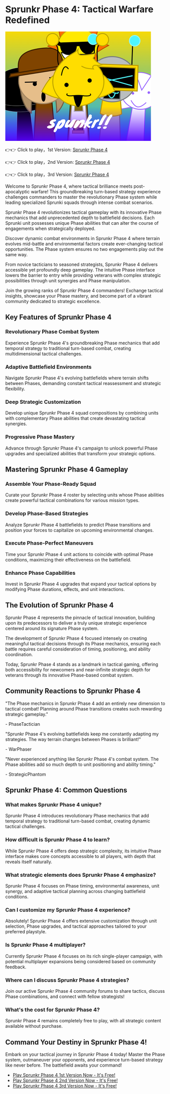 # Sprunkr Phase 4: Tactical Warfare Redefined

![Sprunkr Phase 4](https://raw.githubusercontent.com/sprunkiscrunkly/sprunkr-phase-4/refs/heads/main/sprunkr-phase-4.png "Sprunkr Phase 4")

👉👉 Click to play，1st Version: [Sprunkr Phase 4](https://sprunksters.com/sprunkr-phase-4/ "Sprunkr Phase 4")

👉👉 Click to play，2nd Version: [Sprunkr Phase 4](https://sprunkiscrunkly.com/sprunkr-phase-4/ "Sprunkr Phase 4")

👉👉 Click to play，3rd Version: [Sprunkr Phase 4](https://sprunkipyramixed.com/sprunkr-phase-4/ "Sprunkr Phase 4")

Welcome to Sprunkr Phase 4, where tactical brilliance meets post-apocalyptic warfare! This groundbreaking turn-based strategy experience challenges commanders to master the revolutionary Phase system while leading specialized Sprunki squads through intense combat scenarios.

Sprunkr Phase 4 revolutionizes tactical gameplay with its innovative Phase mechanics that add unprecedented depth to battlefield decisions. Each Sprunki unit possesses unique Phase abilities that can alter the course of engagements when strategically deployed.

Discover dynamic combat environments in Sprunkr Phase 4 where terrain evolves mid-battle and environmental factors create ever-changing tactical opportunities. The Phase system ensures no two engagements play out the same way.

From novice tacticians to seasoned strategists, Sprunkr Phase 4 delivers accessible yet profoundly deep gameplay. The intuitive Phase interface lowers the barrier to entry while providing veterans with complex strategic possibilities through unit synergies and Phase manipulation.

Join the growing ranks of Sprunkr Phase 4 commanders! Exchange tactical insights, showcase your Phase mastery, and become part of a vibrant community dedicated to strategic excellence.

## Key Features of Sprunkr Phase 4

### Revolutionary Phase Combat System

Experience Sprunkr Phase 4's groundbreaking Phase mechanics that add temporal strategy to traditional turn-based combat, creating multidimensional tactical challenges.

### Adaptive Battlefield Environments

Navigate Sprunkr Phase 4's evolving battlefields where terrain shifts between Phases, demanding constant tactical reassessment and strategic flexibility.

### Deep Strategic Customization

Develop unique Sprunkr Phase 4 squad compositions by combining units with complementary Phase abilities that create devastating tactical synergies.

### Progressive Phase Mastery

Advance through Sprunkr Phase 4's campaign to unlock powerful Phase upgrades and specialized abilities that transform your strategic options.

## Mastering Sprunkr Phase 4 Gameplay

### Assemble Your Phase-Ready Squad

Curate your Sprunkr Phase 4 roster by selecting units whose Phase abilities create powerful tactical combinations for various mission types.

### Develop Phase-Based Strategies

Analyze Sprunkr Phase 4 battlefields to predict Phase transitions and position your forces to capitalize on upcoming environmental changes.

### Execute Phase-Perfect Maneuvers

Time your Sprunkr Phase 4 unit actions to coincide with optimal Phase conditions, maximizing their effectiveness on the battlefield.

### Enhance Phase Capabilities

Invest in Sprunkr Phase 4 upgrades that expand your tactical options by modifying Phase durations, effects, and unit interactions.

## The Evolution of Sprunkr Phase 4

Sprunkr Phase 4 represents the pinnacle of tactical innovation, building upon its predecessors to deliver a truly unique strategic experience centered around its signature Phase system.

The development of Sprunkr Phase 4 focused intensely on creating meaningful tactical decisions through its Phase mechanics, ensuring each battle requires careful consideration of timing, positioning, and ability coordination.

Today, Sprunkr Phase 4 stands as a landmark in tactical gaming, offering both accessibility for newcomers and near-infinite strategic depth for veterans through its innovative Phase-based combat system.

## Community Reactions to Sprunkr Phase 4

"The Phase mechanics in Sprunkr Phase 4 add an entirely new dimension to tactical combat! Planning around Phase transitions creates such rewarding strategic gameplay."

\- PhaseTactician

"Sprunkr Phase 4's evolving battlefields keep me constantly adapting my strategies. The way terrain changes between Phases is brilliant!"

\- WarPhaser

"Never experienced anything like Sprunkr Phase 4's combat system. The Phase abilities add so much depth to unit positioning and ability timing."

\- StrategicPhantom

## Sprunkr Phase 4: Common Questions

### What makes Sprunkr Phase 4 unique?

Sprunkr Phase 4 introduces revolutionary Phase mechanics that add temporal strategy to traditional turn-based combat, creating dynamic tactical challenges.

### How difficult is Sprunkr Phase 4 to learn?

While Sprunkr Phase 4 offers deep strategic complexity, its intuitive Phase interface makes core concepts accessible to all players, with depth that reveals itself naturally.

### What strategic elements does Sprunkr Phase 4 emphasize?

Sprunkr Phase 4 focuses on Phase timing, environmental awareness, unit synergy, and adaptive tactical planning across changing battlefield conditions.

### Can I customize my Sprunkr Phase 4 experience?

Absolutely! Sprunkr Phase 4 offers extensive customization through unit selection, Phase upgrades, and tactical approaches tailored to your preferred playstyle.

### Is Sprunkr Phase 4 multiplayer?

Currently Sprunkr Phase 4 focuses on its rich single-player campaign, with potential multiplayer expansions being considered based on community feedback.

### Where can I discuss Sprunkr Phase 4 strategies?

Join our active Sprunkr Phase 4 community forums to share tactics, discuss Phase combinations, and connect with fellow strategists!

### What's the cost for Sprunkr Phase 4?

Sprunkr Phase 4 remains completely free to play, with all strategic content available without purchase.

## Command Your Destiny in Sprunkr Phase 4!

Embark on your tactical journey in Sprunkr Phase 4 today! Master the Phase system, outmaneuver your opponents, and experience turn-based strategy like never before. The battlefield awaits your command!

- [Play Sprunkr Phase 4 1st Version Now - It's Free!](https://sprunksters.com/sprunkr-phase-4/)
- [Play Sprunkr Phase 4 2nd Version Now - It's Free!](https://sprunkiscrunkly.com/sprunkr-phase-4/)
- [Play Sprunkr Phase 4 3rd Version Now - It's Free!](https://sprunkipyramixed.com/sprunkr-phase-4/)
